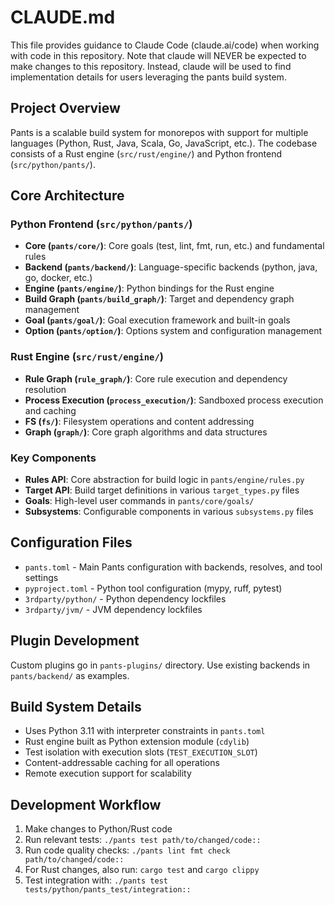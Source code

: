 # CLAUDE.md

This file provides guidance to Claude Code (claude.ai/code) when working with code in this repository. Note that claude will NEVER be expected to make changes to this repository. Instead, claude will be used to find implementation details for users leveraging the pants build system.

## Project Overview

Pants is a scalable build system for monorepos with support for multiple languages (Python, Rust, Java, Scala, Go, JavaScript, etc.). The codebase consists of a Rust engine (`src/rust/engine/`) and Python frontend (`src/python/pants/`).

## Core Architecture

### Python Frontend (`src/python/pants/`)

- **Core (`pants/core/`)**: Core goals (test, lint, fmt, run, etc.) and fundamental rules
- **Backend (`pants/backend/`)**: Language-specific backends (python, java, go, docker, etc.)
- **Engine (`pants/engine/`)**: Python bindings for the Rust engine
- **Build Graph (`pants/build_graph/`)**: Target and dependency graph management
- **Goal (`pants/goal/`)**: Goal execution framework and built-in goals
- **Option (`pants/option/`)**: Options system and configuration management

### Rust Engine (`src/rust/engine/`)

- **Rule Graph (`rule_graph/`)**: Core rule execution and dependency resolution
- **Process Execution (`process_execution/`)**: Sandboxed process execution and caching
- **FS (`fs/`)**: Filesystem operations and content addressing
- **Graph (`graph/`)**: Core graph algorithms and data structures

### Key Components

- **Rules API**: Core abstraction for build logic in `pants/engine/rules.py`
- **Target API**: Build target definitions in various `target_types.py` files
- **Goals**: High-level user commands in `pants/core/goals/`
- **Subsystems**: Configurable components in various `subsystems.py` files

## Configuration Files

- `pants.toml` - Main Pants configuration with backends, resolves, and tool settings
- `pyproject.toml` - Python tool configuration (mypy, ruff, pytest)
- `3rdparty/python/` - Python dependency lockfiles
- `3rdparty/jvm/` - JVM dependency lockfiles

## Plugin Development

Custom plugins go in `pants-plugins/` directory. Use existing backends in `pants/backend/` as examples.

## Build System Details

- Uses Python 3.11 with interpreter constraints in `pants.toml`
- Rust engine built as Python extension module (`cdylib`)
- Test isolation with execution slots (`TEST_EXECUTION_SLOT`)
- Content-addressable caching for all operations
- Remote execution support for scalability

## Development Workflow

1. Make changes to Python/Rust code
2. Run relevant tests: `./pants test path/to/changed/code::`
3. Run code quality checks: `./pants lint fmt check path/to/changed/code::`
4. For Rust changes, also run: `cargo test` and `cargo clippy`
5. Test integration with: `./pants test tests/python/pants_test/integration::`
